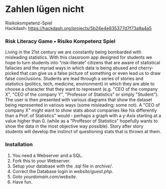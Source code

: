 # Zahlen lügen nicht
Risikokompetenz-Spiel  
Hackdash: https://hackdash.org/projects/5b24e4e835377d7f73a9a4a5  
  
  
### Risk Literacy Game • Risiko Kompetenz Spiel  
Living in the 21st century we are constantly being bombarded with misleading statistics. With this classroom app designed for students we hope to turn students into “risk-literate” citizens that are aware of statistical fallacies and the myriad ways in which data is being abused and cherry-picked that can give us a false picture of something or even lead us to draw false conclusions. Students are lead through a series of stories and statistics (politics, tech, medicine, environment) in which they are able to choose a character that they want to represent (e.g. "CEO of the company X", "CEO of the company Y", "Professor of Statistics" or simply "Student"). The user is then presented with various diagrams that show the dataset being represented in various ways (some misleading; some not). A "CEO of company X" might want to show stats about companies like his differently than a Prof. of Statistics" would - perhaps a graph with a y-Axis starting at a value higher than 0. (while as a "Proffesor of Statistics" hopefully wants to show the data in the most objective way possible). Story after story students will develop the instinct of questioning stats that is thrown at them.


### Installation
1. You need a Webserver and a SQL.
2. Fork this to your Webserver.
3. Setup your database with the .sql file in _archive/_.
4. Correct the Database login in _website/guest.php_.
5. Goto _yourdomain.com/website_.
6. Have fun.